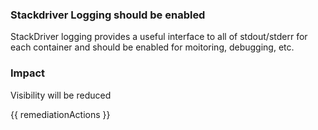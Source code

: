 
### Stackdriver Logging should be enabled

StackDriver logging provides a useful interface to all of stdout/stderr for each container and should be enabled for moitoring, debugging, etc.

### Impact
Visibility will be reduced

<!-- DO NOT CHANGE -->
{{ remediationActions }}

